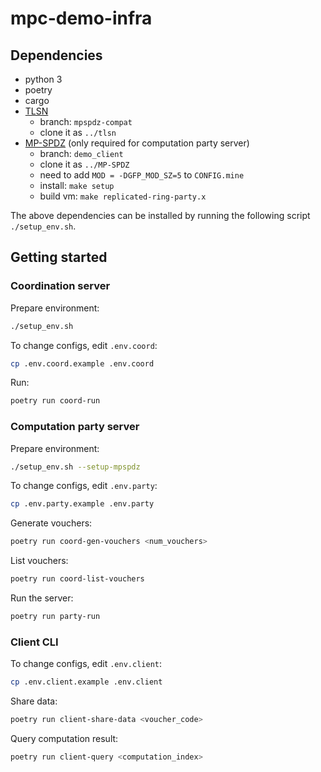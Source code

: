 # mpc-demo-infra

## Dependencies
- python 3
- poetry
- cargo
- [TLSN](https://github.com/ZKStats/tlsn)
    - branch: `mpspdz-compat`
    - clone it as `../tlsn`
- [MP-SPDZ](https://github.com/ZKStats/MP-SPDZ) (only required for computation party server)
    - branch: `demo_client`
    - clone it as `../MP-SPDZ`
    - need to add `MOD = -DGFP_MOD_SZ=5` to `CONFIG.mine`
    - install: `make setup`
    - build vm: `make replicated-ring-party.x`

The above dependencies can be installed by running the following script `./setup_env.sh`.

## Getting started
### Coordination server
Prepare environment:
```bash
./setup_env.sh
```

To change configs, edit `.env.coord`:
```bash
cp .env.coord.example .env.coord
```

Run:
```bash
poetry run coord-run
```

### Computation party server
Prepare environment:
```bash
./setup_env.sh --setup-mpspdz
```

To change configs, edit `.env.party`:
```bash
cp .env.party.example .env.party
```

Generate vouchers:
```bash
poetry run coord-gen-vouchers <num_vouchers>
```

List vouchers:
```bash
poetry run coord-list-vouchers
```

Run the server:
```bash
poetry run party-run
```

### Client CLI

To change configs, edit `.env.client`:
```bash
cp .env.client.example .env.client
```

Share data:
```bash
poetry run client-share-data <voucher_code>
```

Query computation result:
```bash
poetry run client-query <computation_index>
```
